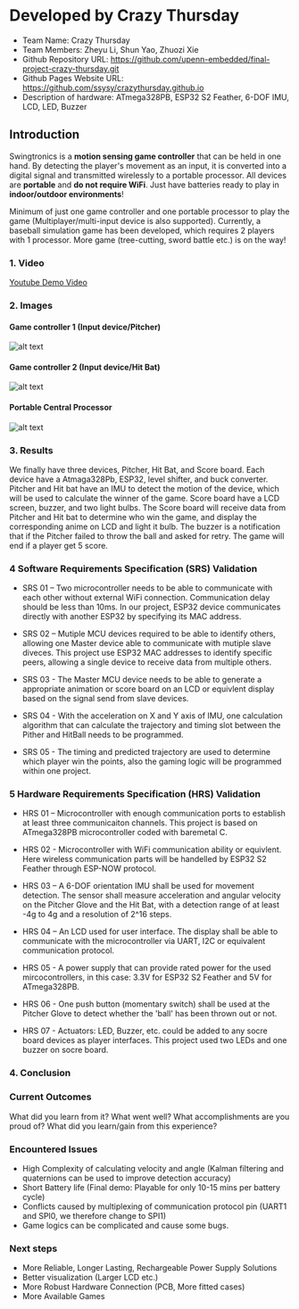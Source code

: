 # Developed by Crazy Thursday

- Team Name: Crazy Thursday
- Team Members: Zheyu Li, Shun Yao, Zhuozi Xie
- Github Repository URL: https://github.com/upenn-embedded/final-project-crazy-thursday.git
- Github Pages Website URL: https://github.com/ssysy/crazythursday.github.io
- Description of hardware: ATmega328PB, ESP32 S2 Feather, 6-DOF IMU, LCD, LED, Buzzer

## Introduction

Swingtronics is a **motion sensing game controller** that can be held in one hand. By detecting the player's movement as an input, it is converted into a digital signal and transmitted wirelessly to a portable processor. All devices are **portable** and **do not require WiFi**. Just have batteries ready to play in **indoor/outdoor environments**!

Minimum of just one game controller and one portable processor to play the game (Multiplayer/multi-input device is also supported). Currently, a baseball simulation game has been developed, which requires 2 players with 1 processor. More game (tree-cutting, sword battle etc.) is on the way!

### 1. Video

[Youtube Demo Video](https://www.youtube.com/watch?v=_IhdffkUVsc)

### 2. Images

#### Game controller 1 (Input device/Pitcher)

![alt text](images/Pitcher_case.jpg)

#### Game controller 2 (Input device/Hit Bat)

![alt text](images/HitBat_case.jpg)

#### Portable Central Processor

![alt text](images/Processor.jpg)

### 3. Results

We finally have three devices, Pitcher, Hit Bat, and Score board. Each device have a Atmaga328Pb, ESP32, level shifter, and buck converter. Pitcher and Hit bat have an IMU to detect the motion of the device, which will be used to calculate the winner of the game. Score board have a LCD screen, buzzer, and two light bulbs. The Score board will receive data from Pitcher and Hit bat to determine who win the game, and display the corresponding anime on LCD and light it bulb. The buzzer is a notification that if the Pitcher failed to throw the ball and asked for retry. The game will end if a player get 5 score.

### 4 Software Requirements Specification (SRS) Validation

- SRS 01 – Two microcontroller needs to be able to communicate with each other without external WiFi connection. Communication delay should be less than 10ms. In our project, ESP32 device communicates directly with another ESP32 by specifying its MAC address.

- SRS 02 – Mutiple MCU devices required to be able to identify others, allowing one Master device able to communicate with mutiple slave diveces. This project use ESP32 MAC addresses to identify specific peers, allowing a single device to receive data from multiple others.

- SRS 03 - The Master MCU device needs to be able to generate a appropriate animation or score board on an LCD or equivlent display based on the signal send from slave devices.

- SRS 04 - With the acceleration on X and Y axis of IMU, one calculation algorithm that can calculate the trajectory and timing slot between the Pither and HitBall needs to be programmed.

- SRS 05 - The timing and predicted trajectory are used to determine which player win the points, also the gaming logic will be programmed within one project.

### 5 Hardware Requirements Specification (HRS) Validation

- HRS 01 – Microcontroller with enough communication ports to establish at least three communicaiton channels. This project is based on ATmega328PB microcontroller coded with baremetal C.

- HRS 02 - Microcontroller with WiFi communication ability or equivlent. Here wireless communication parts will be handelled by ESP32 S2 Feather through ESP-NOW protocol.

- HRS 03 – A 6-DOF orientation IMU shall be used for movement detection. The sensor shall measure acceleration and angular velocity on the Pitcher Glove and the Hit Bat, with a detection range of at least -4g to 4g and a resolution of 2^16 steps.

- HRS 04 – An LCD used for user interface. The display shall be able to communicate with the microcontroller via UART, I2C or equivalent communication protocol.

- HRS 05 - A power supply that can provide rated power for the used mircocontrollers, in this case: 3.3V for ESP32 S2 Feather and 5V for ATmega328PB.

- HRS 06 - One push button (momentary switch) shall be used at the Pitcher Glove to detect whether the 'ball' has been thrown out or not.

- HRS 07 - Actuators: LED, Buzzer, etc. could be added to any socre board devices as player interfaces. This project used two LEDs and one buzzer on socre board.

### 4. Conclusion

### Current Outcomes

What did you learn from it? 
What went well? 
What accomplishments are you proud of? 
What did you learn/gain from this experience?

### Encountered Issues
- High Complexity of calculating velocity and angle (Kalman filtering and quaternions can be used to improve detection accuracy)
- Short Battery life (Final demo: Playable for only 10-15 mins per battery cycle)
- Conflicts caused by multiplexing of communication protocol pin (UART1 and SPI0, we therefore change to SPI1)
- Game logics can be complicated and cause some bugs.

### Next steps

- More Reliable, Longer Lasting, Rechargeable Power Supply Solutions
- Better visualization (Larger LCD etc.)
- More Robust Hardware Connection (PCB, More fitted cases)
- More Available Games 
